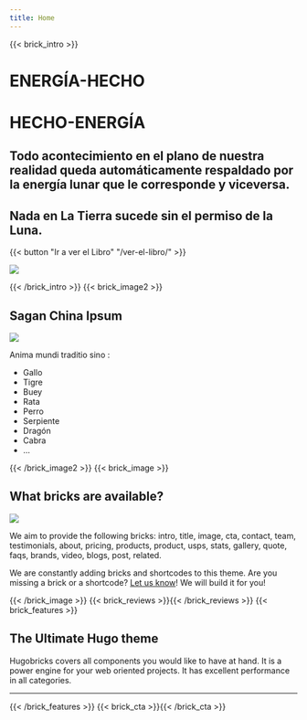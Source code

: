 ```yaml
---
title: Home
---
```

{{< brick_intro >}}

# ENERGÍA-HECHO
# HECHO-ENERGÍA


## Todo acontecimiento en el plano de nuestra realidad queda automáticamente respaldado por la energía lunar que le corresponde y viceversa.

## Nada en La Tierra sucede sin el permiso de la Luna.


{{< button "Ir a ver el Libro" "/ver-el-libro/" >}}

![](/uploads/illustrations/dragon.png )

{{< /brick_intro >}}
{{< brick_image2 >}}

## Sagan China Ipsum

![](/uploads/illustrations/cuate/tao-Japanese-calligraphy.svg)

Anima mundi traditio sino :
- Gallo
- Tigre
- Buey
- Rata
- Perro
- Serpiente
- Dragón
- Cabra
- ...

{{< /brick_image2 >}}
{{< brick_image >}}

## What bricks are available?

![](/uploads/illustrations/cuate/version-control.svg)

We aim to provide the following bricks: intro, title, image, cta, contact, team, testimonials, about, pricing, products, product, usps, stats, gallery, quote, faqs, brands, video, blogs, post, related. 

We are constantly adding bricks and shortcodes to this theme. Are you missing a brick or a shortcode? [Let us know](/contact/)! We will build it for you!

{{< /brick_image >}}
{{< brick_reviews >}}{{< /brick_reviews >}}
{{< brick_features >}}
## The Ultimate Hugo theme

Hugobricks covers all components you would like to have at hand. It is a power engine for your web oriented projects. It has excellent performance in all categories.

---

{{< /brick_features >}}
{{< brick_cta >}}{{< /brick_cta >}}
